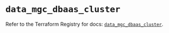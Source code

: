 # `data_mgc_dbaas_cluster`

Refer to the Terraform Registry for docs: [`data_mgc_dbaas_cluster`](https://registry.terraform.io/providers/magalucloud/mgc/0.39.0/docs/data-sources/dbaas_cluster).
